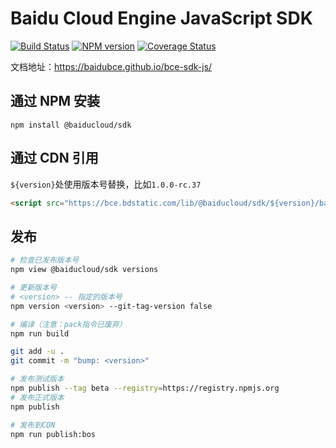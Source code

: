 # Baidu Cloud Engine JavaScript SDK

[![Build Status](https://travis-ci.org/baidubce/bce-sdk-js.svg?branch=master)](https://travis-ci.org/baidubce/bce-sdk-js)
[![NPM version](https://img.shields.io/npm/v/@baiducloud/sdk.svg?style=flat)](https://www.npmjs.com/package/@baiducloud/sdk)
[![Coverage Status](https://coveralls.io/repos/github/baidubce/bce-sdk-js/badge.svg?branch=master)](https://coveralls.io/github/baidubce/bce-sdk-js?branch=master)

文档地址：<https://baidubce.github.io/bce-sdk-js/>

## 通过 NPM 安装

```shell
npm install @baiducloud/sdk
```

## 通过 CDN 引用

`${version}`处使用版本号替换，比如`1.0.0-rc.37`

```html
<script src="https://bce.bdstatic.com/lib/@baiducloud/sdk/${version}/baidubce-sdk.bundle.min.js"></script>
```

## 发布

```bash
# 检查已发布版本号
npm view @baiducloud/sdk versions

# 更新版本号
# <version> -- 指定的版本号
npm version <version> --git-tag-version false

# 编译（注意：pack指令已废弃）
npm run build

git add -u .
git commit -m "bump: <version>"

# 发布测试版本
npm publish --tag beta --registry=https://registry.npmjs.org
# 发布正式版本
npm publish

# 发布到CDN
npm run publish:bos
```
